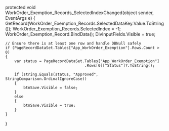 protected void WorkOrder_Exemption_Records_SelectedIndexChanged(object sender, EventArgs e)
{
    GetRecord(WorkOrder_Exemption_Records.SelectedDataKey.Value.ToString());
    WorkOrder_Exemption_Records.SelectedIndex = -1;
    WorkOrder_Exemption_Record.BindData();
    DivInputFields.Visible = true;

    // Ensure there is at least one row and handle DBNull safely
    if (PageRecordDataSet.Tables["App_WorkOrder_Exemption"].Rows.Count > 0)
    {
        var status = PageRecordDataSet.Tables["App_WorkOrder_Exemption"]
                                       .Rows[0]["Status"]?.ToString();

        if (string.Equals(status, "Approved", StringComparison.OrdinalIgnoreCase))
        {
            btnSave.Visible = false;
        }
        else
        {
            btnSave.Visible = true;
        }
    }
}
